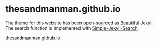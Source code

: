 # thesandmanman.github.io

The theme for this website has been open-sourced as [Beautiful Jekyll](https://deanattali.com/beautiful-jekyll/).  
The search function is implemented with [Simple-Jekyll-Search](https://github.com/christian-fei/Simple-Jekyll-Search). 

[thesandmanman.github.io](https://thesandmanman.github.io)
